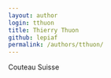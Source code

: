 ```yaml
---
layout: author
login: tthuon
title: Thierry Thuon
github: lepiaf
permalink: /authors/tthuon/
---
```

Couteau Suisse
